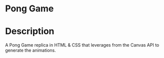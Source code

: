 # Pong Game

# Description

A Pong Game replica in HTML & CSS that leverages from the Canvas API to generate the animations.

